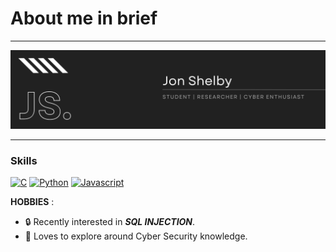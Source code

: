 # About me in brief
---
<img src="https://github.com/jon-shel/jon-shel/blob/7ba9ad92247335e86aae9b06be19aaef885e01b0/Jon%20Shelby.png" width="2000">

---

### Skills

<p align="left">
<a href="https://docs.microsoft.com/en-us/cpp/?view=msvc-170" target="_blank" rel="noreferrer"><img src="https://raw.githubusercontent.com/danielcranney/readme-generator/main/public/icons/skills/c-colored.svg" width="36" height="36" alt="C" /></a>
<a href="https://www.python.org/" target="_blank" rel="noreferrer"><img src="https://raw.githubusercontent.com/danielcranney/readme-generator/main/public/icons/skills/python-colored.svg" width="36" height="36" alt="Python" /></a>
<a href="https://developer.mozilla.org/en-US/docs/Web/JavaScript" target="_blank" rel="noreferrer"><img src="https://raw.githubusercontent.com/danielcranney/readme-generator/main/public/icons/skills/javascript-colored.svg" width="36" height="36" alt="Javascript" /></a>
</p>

**HOBBIES** :
* 🔒 Recently interested in ***SQL INJECTION***.
* 🌹 Loves to explore around Cyber Security knowledge.



